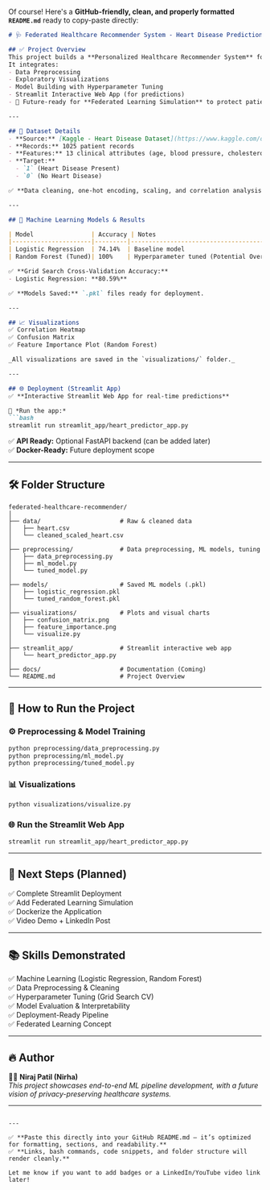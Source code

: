 Of course! Here's a **GitHub-friendly, clean, and properly formatted `README.md`** ready to copy-paste directly:  

```markdown
# 🩺 Federated Healthcare Recommender System - Heart Disease Prediction

## ✅ Project Overview
This project builds a **Personalized Healthcare Recommender System** focused on **Heart Disease Prediction** using Machine Learning.  
It integrates:
- Data Preprocessing
- Exploratory Visualizations
- Model Building with Hyperparameter Tuning
- Streamlit Interactive Web App (for predictions)
- 📌 Future-ready for **Federated Learning Simulation** to protect patient data privacy.

---

## 📂 Dataset Details
- **Source:** [Kaggle - Heart Disease Dataset](https://www.kaggle.com/datasets)
- **Records:** 1025 patient records
- **Features:** 13 clinical attributes (age, blood pressure, cholesterol, chest pain type, etc.)
- **Target:** 
  - `1` (Heart Disease Present)
  - `0` (No Heart Disease)

✅ **Data cleaning, one-hot encoding, scaling, and correlation analysis completed.**

---

## 🤖 Machine Learning Models & Results

| Model                | Accuracy | Notes                                          |
|----------------------|---------|-----------------------------------------------|
| Logistic Regression  | 74.14%  | Baseline model                                 |
| Random Forest (Tuned)| 100%    | Hyperparameter tuned (Potential Overfitting)   |

✅ **Grid Search Cross-Validation Accuracy:**  
- Logistic Regression: **80.59%**

✅ **Models Saved:** `.pkl` files ready for deployment.

---

## 📈 Visualizations
✅ Correlation Heatmap  
✅ Confusion Matrix  
✅ Feature Importance Plot (Random Forest)

_All visualizations are saved in the `visualizations/` folder._

---

## 🌐 Deployment (Streamlit App)
✅ **Interactive Streamlit Web App for real-time predictions**

📌 *Run the app:*  
```bash
streamlit run streamlit_app/heart_predictor_app.py
```

✅ **API Ready:** Optional FastAPI backend (can be added later)  
✅ **Docker-Ready:** Future deployment scope

---

## 🛠 Folder Structure
```
federated-healthcare-recommender/
│
├── data/                      # Raw & cleaned data
│   ├── heart.csv
│   └── cleaned_scaled_heart.csv
│
├── preprocessing/             # Data preprocessing, ML models, tuning
│   ├── data_preprocessing.py
│   ├── ml_model.py
│   └── tuned_model.py
│
├── models/                    # Saved ML models (.pkl)
│   ├── logistic_regression.pkl
│   └── tuned_random_forest.pkl
│
├── visualizations/            # Plots and visual charts
│   ├── confusion_matrix.png
│   ├── feature_importance.png
│   └── visualize.py
│
├── streamlit_app/             # Streamlit interactive web app
│   └── heart_predictor_app.py
│
├── docs/                      # Documentation (Coming)
└── README.md                  # Project Overview
```

---

## 🚀 How to Run the Project
### ⚙️ Preprocessing & Model Training
```bash
python preprocessing/data_preprocessing.py
python preprocessing/ml_model.py
python preprocessing/tuned_model.py
```

### 📊 Visualizations
```bash
python visualizations/visualize.py
```

### 🌐 Run the Streamlit Web App
```bash
streamlit run streamlit_app/heart_predictor_app.py
```

---

## 💪 Next Steps (Planned)
✅ Complete Streamlit Deployment  
✅ Add Federated Learning Simulation  
✅ Dockerize the Application  
✅ Video Demo + LinkedIn Post  

---

## 📚 Skills Demonstrated
✅ Machine Learning (Logistic Regression, Random Forest)  
✅ Data Preprocessing & Cleaning  
✅ Hyperparameter Tuning (Grid Search CV)  
✅ Model Evaluation & Interpretability  
✅ Deployment-Ready Pipeline  
✅ Federated Learning Concept  

---

## 🔥 Author
👨‍💻 **Niraj Patil (Nirha)**  
*This project showcases end-to-end ML pipeline development, with a future vision of privacy-preserving healthcare systems.*

---
```

---

✅ **Paste this directly into your GitHub README.md — it’s optimized for formatting, sections, and readability.**  
✅ **Links, bash commands, code snippets, and folder structure will render cleanly.**  

Let me know if you want to add badges or a LinkedIn/YouTube video link later!
